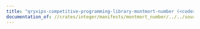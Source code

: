```yaml
---
title: "qryxips-competitive-programming-library-montmort-number (<code>montmort_number</code>)"
documentation_of: //crates/integer/manifests/montmort_number/../../sourcefiles/montmort_number.rs
---
```


